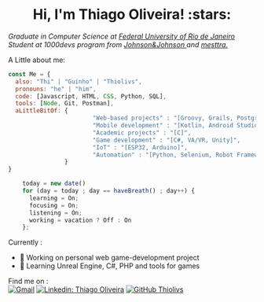 <h1 align="center">Hi, I'm Thiago Oliveira! :stars:</h1>

<p><em>Graduate in Computer Science at <a href="http://www.ufrj.br">Federal University of Rio de Janeiro</a></br>
Student at 1000devs program from <a href="https://www.jnj.com/"> Johnson&Johnson </a>  and <a href="https://www.mesttra.com/">mesttra. </a></br>
</em></p>

A Little about me:

```javascript
const Me = {
  also: "Thi" | "Guinho" | "Thiolivs", 
  pronouns: "he" | "him",
  code: [Javascript, HTML, CSS, Python, SQL],
  tools: [Node, Git, Postman],
  aLittleBitOf: {
                        "Web-based projects" : "[Groovy, Grails, PostgreSQL]",
                        "Mobile development" : "[Kotlin, Android Studio]",
                        "Academic projects" : "[C]",
                        "Game development" : "[C#, VA/VR, Unity]", 
                        "IoT" : "[ESP32, Arduino]",
                        "Automation" : "[Python, Selenium, Robot Framework]"
                }
}

    today = new date()
    for (day = today ; day == haveBreath() ; day++) {
      learning = On;
      focusing = On;
      listening = On;
      working = vacation ? Off : On
    };  

```


Currently :
- 🔭 Working on personal web game-development project
- 🌱 Learning Unreal Engine, C#, PHP and tools for games

Find me on : <br>
[![Gmail](https://img.shields.io/badge/-Gmail-c14438?style=flat&logo=Gmail&logoColor=white)](mailto:thiolivs.s@gmail.com)
[![Linkedin: Thiago Oliveira](https://img.shields.io/badge/-Thiago%20Oliveira-blue?style=flat-square&logo=Linkedin&logoColor=white&link=https://https://www.linkedin.com/in/thiago-oliveira-23269959/)](https://www.linkedin.com/in/thiago-oliveira-23269959/)
[![GitHub Thiolivs](https://img.shields.io/github/followers/thiolivs?label=follow&style=social)](https://github.com/Thiolivs)

